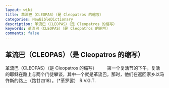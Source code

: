 ```yaml
---
layout: wiki
title: 革流巴（CLEOPAS）（是 Cleopatros 的缩写）
categories: NewBibleDictionary
description: 革流巴（CLEOPAS）（是 Cleopatros 的缩写）
keywords: 革流巴（CLEOPAS）（是 Cleopatros 的缩写）
comments: false
---
```


## 革流巴（CLEOPAS）（是 Cleopatros 的缩写）



革流巴（CLEOPAS）（是 Cleopatros 的缩写）
　　第一个复活节的下午，复活的耶稣在路上与两个门徒攀谈，其中一个就是革流巴。那时，他们在返回家乡以马忤斯的路上（路廿四18）。（*革罗罢）
R.V.G.T.



